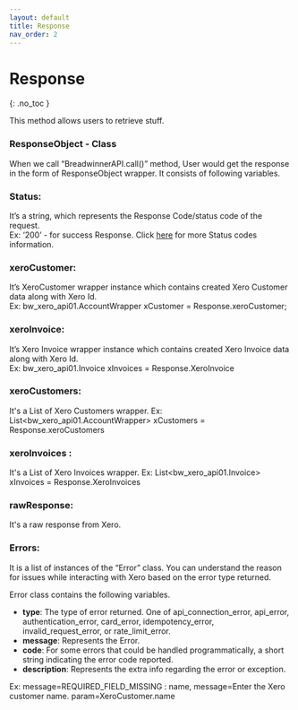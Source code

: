 ```yaml
---
layout: default
title: Response
nav_order: 2
---
```


# Response
{: .no_toc }

This method allows users to retrieve stuff.


### ResponseObject - Class
When we call “BreadwinnerAPI.call()” method, User would get the response in the form of ResponseObject wrapper. It consists of following variables.<br/>

### Status: 
It’s a string, which represents the Response Code/status code of the request. <br/>
Ex: ‘200’ - for success Response. Click [here](https://developer.xero.com/documentation/api/http-response-codes) for more Status codes information.

### xeroCustomer:
It’s XeroCustomer wrapper instance which contains created Xero Customer data along with Xero Id.<br/>
Ex: bw_xero_api01.AccountWrapper xCustomer = Response.xeroCustomer;

### xeroInvoice:
It’s Xero Invoice wrapper instance which contains created Xero Invoice data along with Xero Id. <br/>
Ex: bw_xero_api01.Invoice xInvoices = Response.XeroInvoice

### xeroCustomers:
It's a List of Xero Customers wrapper. 
Ex: List<bw_xero_api01.AccountWrapper> xCustomers = Response.xeroCustomers

### xeroInvoices :
It's a List of Xero Invoices wrapper.
Ex: List<bw_xero_api01.Invoice> xInvoices = Response.XeroInvoices

### rawResponse:
It's a raw response from Xero. 

### Errors:
It is a list of instances of the “Error” class. You can understand the reason for issues while interacting with Xero based on the error type returned.

Error class contains the following variables.
<ul>
<li><b>type</b>: The type of error returned. One of api_connection_error, api_error, authentication_error, card_error, idempotency_error, invalid_request_error, or rate_limit_error.</li>
<li><b>message</b>: Represents the Error.</li>
<li><b>code</b>: For some errors that could be handled programmatically, a short string indicating the error code reported.</li>
<li><b>description</b>: Represents the extra info regarding the error or exception.</li>
</ul>
Ex: message=REQUIRED_FIELD_MISSING : name, message=Enter the Xero customer name. param=XeroCustomer.name